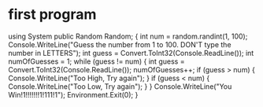 # first program
using System
public Random Random;
{
    int num = random.randint(1, 100);
    Console.WriteLine("Guess the number from 1 to 100. DON'T type the number in LETTERS");
    int guess = Convert.ToInt32(Console.ReadLine());
    int numOfGuesses = 1;
    while (guess != num)
    {
        int guess = Convert.ToInt32(Console.ReadLine());
        numOfGuesses++;
        if (guess > num)
        {
            Console.WriteLine("Too High, Try again");
        }
        if (guess < num)
        {
            Console.WriteLine("Too Low, Try again");
        }
    }
    Console.WriteLine("You Win!1!!!!!!!1!111!1");
    Environment.Exit(0);
}
